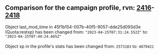 ## Comparison for the campaign profile, rvn: [2416](https://github.com/PRO100KatYT/FortniteProfileRevisions/tree/main/profiles/campaign/2416%20campaign.json)-[2418](https://github.com/PRO100KatYT/FortniteProfileRevisions/tree/main/profiles/campaign/2418%20campaign.json)

Object last_mod_time in 45f1b154-007b-40f5-9057-dde25d093d3e (Quota:restxp) has been changed from: `"2023-04-25T07:31:24.552Z"` to: `"2023-04-25T07:49:24.665Z"`
<br><br>
Object xp in the profile's stats has been changed from: `2573183` to: `4879421`
<br><br>
